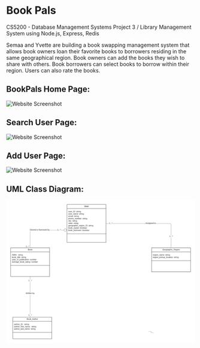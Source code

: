 # Book Pals
CS5200 - Database Management Systems
Project 3 / Library Management System using Node.js, Express, Redis

Semaa and Yvette are building a book swapping management system that allows book owners loan their favorite books to borrowers residing in the same geographical region. Book owners can add the books they wish to share with others.  Book borrowers can select books to borrow within their region. Users can also rate the books. 

## BookPals Home Page:
![Website Screenshot]()

## Search User Page:
![Website Screenshot]()

## Add User Page:
![Website Screenshot]()

## UML Class Diagram:
![Website Screenshot](https://github.com/greeny90/BookPalsVersion3/blob/main/B%20-%20UML%20Class%20Diagram.png)
